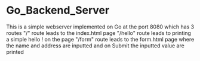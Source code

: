 # Go_Backend_Server

This is a simple webserver implemented on Go at the port 8080 which has 3 routes
"/" route leads to the index.html page
"/hello" route leads to printing a simple hello ! on the page
"/form" route leads to the form.html page where the name and address are inputted
and on Submit the inputted value are printed
